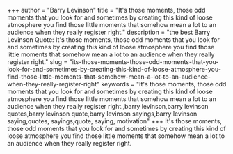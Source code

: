 +++
author = "Barry Levinson"
title = "It's those moments, those odd moments that you look for and sometimes by creating this kind of loose atmosphere you find those little moments that somehow mean a lot to an audience when they really register right."
description = "the best Barry Levinson Quote: It's those moments, those odd moments that you look for and sometimes by creating this kind of loose atmosphere you find those little moments that somehow mean a lot to an audience when they really register right."
slug = "its-those-moments-those-odd-moments-that-you-look-for-and-sometimes-by-creating-this-kind-of-loose-atmosphere-you-find-those-little-moments-that-somehow-mean-a-lot-to-an-audience-when-they-really-register-right"
keywords = "It's those moments, those odd moments that you look for and sometimes by creating this kind of loose atmosphere you find those little moments that somehow mean a lot to an audience when they really register right.,barry levinson,barry levinson quotes,barry levinson quote,barry levinson sayings,barry levinson saying,quotes, sayings,quote, saying, motivation"
+++
It's those moments, those odd moments that you look for and sometimes by creating this kind of loose atmosphere you find those little moments that somehow mean a lot to an audience when they really register right.
